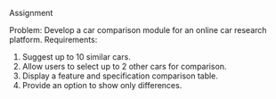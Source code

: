 Assignment

Problem: Develop a car comparison module for an online car research platform.
Requirements:
1. Suggest up to 10 similar cars.
2. Allow users to select up to 2 other cars for comparison.
3. Display a feature and specification comparison table.
4. Provide an option to show only differences.

